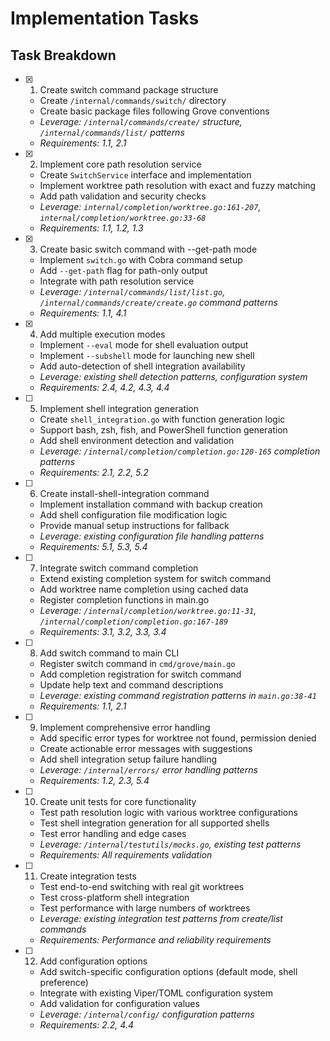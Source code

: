 # Implementation Tasks

## Task Breakdown

- [x]   1. Create switch command package structure
    - Create `/internal/commands/switch/` directory
    - Create basic package files following Grove conventions
    - _Leverage: `/internal/commands/create/` structure, `/internal/commands/list/` patterns_
    - _Requirements: 1.1, 2.1_

- [x]   2. Implement core path resolution service
    - Create `SwitchService` interface and implementation
    - Implement worktree path resolution with exact and fuzzy matching
    - Add path validation and security checks
    - _Leverage: `internal/completion/worktree.go:161-207`, `internal/completion/worktree.go:33-68`_
    - _Requirements: 1.1, 1.2, 1.3_

- [x]   3. Create basic switch command with --get-path mode
    - Implement `switch.go` with Cobra command setup
    - Add `--get-path` flag for path-only output
    - Integrate with path resolution service
    - _Leverage: `/internal/commands/list/list.go`, `/internal/commands/create/create.go` command patterns_
    - _Requirements: 1.1, 4.1_

- [x]   4. Add multiple execution modes
    - Implement `--eval` mode for shell evaluation output
    - Implement `--subshell` mode for launching new shell
    - Add auto-detection of shell integration availability
    - _Leverage: existing shell detection patterns, configuration system_
    - _Requirements: 2.4, 4.2, 4.3, 4.4_

- [ ]   5. Implement shell integration generation
    - Create `shell_integration.go` with function generation logic
    - Support bash, zsh, fish, and PowerShell function generation
    - Add shell environment detection and validation
    - _Leverage: `/internal/completion/completion.go:120-165` completion patterns_
    - _Requirements: 2.1, 2.2, 5.2_

- [ ]   6. Create install-shell-integration command
    - Implement installation command with backup creation
    - Add shell configuration file modification logic
    - Provide manual setup instructions for fallback
    - _Leverage: existing configuration file handling patterns_
    - _Requirements: 5.1, 5.3, 5.4_

- [ ]   7. Integrate switch command completion
    - Extend existing completion system for switch command
    - Add worktree name completion using cached data
    - Register completion functions in main.go
    - _Leverage: `/internal/completion/worktree.go:11-31`, `/internal/completion/completion.go:167-189`_
    - _Requirements: 3.1, 3.2, 3.3, 3.4_

- [ ]   8. Add switch command to main CLI
    - Register switch command in `cmd/grove/main.go`
    - Add completion registration for switch command
    - Update help text and command descriptions
    - _Leverage: existing command registration patterns in `main.go:38-41`_
    - _Requirements: 1.1, 2.1_

- [ ]   9. Implement comprehensive error handling
    - Add specific error types for worktree not found, permission denied
    - Create actionable error messages with suggestions
    - Add shell integration setup failure handling
    - _Leverage: `/internal/errors/` error handling patterns_
    - _Requirements: 1.2, 2.3, 5.4_

- [ ]   10. Create unit tests for core functionality
    - Test path resolution logic with various worktree configurations
    - Test shell integration generation for all supported shells
    - Test error handling and edge cases
    - _Leverage: `/internal/testutils/mocks.go`, existing test patterns_
    - _Requirements: All requirements validation_

- [ ]   11. Create integration tests
    - Test end-to-end switching with real git worktrees
    - Test cross-platform shell integration
    - Test performance with large numbers of worktrees
    - _Leverage: existing integration test patterns from create/list commands_
    - _Requirements: Performance and reliability requirements_

- [ ]   12. Add configuration options
    - Add switch-specific configuration options (default mode, shell preference)
    - Integrate with existing Viper/TOML configuration system
    - Add validation for configuration values
    - _Leverage: `/internal/config/` configuration patterns_
    - _Requirements: 2.2, 4.4_
